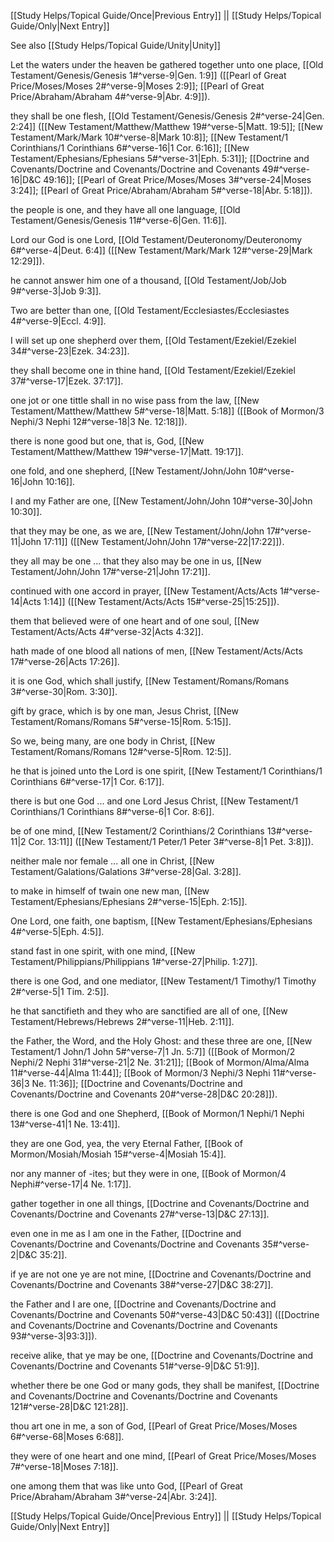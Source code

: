 [[Study Helps/Topical Guide/Once|Previous Entry]]  ||  [[Study Helps/Topical Guide/Only|Next Entry]]

 See also [[Study Helps/Topical Guide/Unity|Unity]]

 Let the waters under the heaven be gathered together unto one place, [[Old Testament/Genesis/Genesis 1#^verse-9|Gen. 1:9]] ([[Pearl of Great Price/Moses/Moses 2#^verse-9|Moses 2:9]]; [[Pearl of Great Price/Abraham/Abraham 4#^verse-9|Abr. 4:9]]).

 they shall be one flesh, [[Old Testament/Genesis/Genesis 2#^verse-24|Gen. 2:24]] ([[New Testament/Matthew/Matthew 19#^verse-5|Matt. 19:5]]; [[New Testament/Mark/Mark 10#^verse-8|Mark 10:8]]; [[New Testament/1 Corinthians/1 Corinthians 6#^verse-16|1 Cor. 6:16]]; [[New Testament/Ephesians/Ephesians 5#^verse-31|Eph. 5:31]]; [[Doctrine and Covenants/Doctrine and Covenants/Doctrine and Covenants 49#^verse-16|D&C 49:16]]; [[Pearl of Great Price/Moses/Moses 3#^verse-24|Moses 3:24]]; [[Pearl of Great Price/Abraham/Abraham 5#^verse-18|Abr. 5:18]]).

 the people is one, and they have all one language, [[Old Testament/Genesis/Genesis 11#^verse-6|Gen. 11:6]].

 Lord our God is one Lord, [[Old Testament/Deuteronomy/Deuteronomy 6#^verse-4|Deut. 6:4]] ([[New Testament/Mark/Mark 12#^verse-29|Mark 12:29]]).

 he cannot answer him one of a thousand, [[Old Testament/Job/Job 9#^verse-3|Job 9:3]].

 Two are better than one, [[Old Testament/Ecclesiastes/Ecclesiastes 4#^verse-9|Eccl. 4:9]].

 I will set up one shepherd over them, [[Old Testament/Ezekiel/Ezekiel 34#^verse-23|Ezek. 34:23]].

 they shall become one in thine hand, [[Old Testament/Ezekiel/Ezekiel 37#^verse-17|Ezek. 37:17]].

 one jot or one tittle shall in no wise pass from the law, [[New Testament/Matthew/Matthew 5#^verse-18|Matt. 5:18]] ([[Book of Mormon/3 Nephi/3 Nephi 12#^verse-18|3 Ne. 12:18]]).

 there is none good but one, that is, God, [[New Testament/Matthew/Matthew 19#^verse-17|Matt. 19:17]].

 one fold, and one shepherd, [[New Testament/John/John 10#^verse-16|John 10:16]].

 I and my Father are one, [[New Testament/John/John 10#^verse-30|John 10:30]].

 that they may be one, as we are, [[New Testament/John/John 17#^verse-11|John 17:11]] ([[New Testament/John/John 17#^verse-22|17:22]]).

 they all may be one ... that they also may be one in us, [[New Testament/John/John 17#^verse-21|John 17:21]].

 continued with one accord in prayer, [[New Testament/Acts/Acts 1#^verse-14|Acts 1:14]] ([[New Testament/Acts/Acts 15#^verse-25|15:25]]).

 them that believed were of one heart and of one soul, [[New Testament/Acts/Acts 4#^verse-32|Acts 4:32]].

 hath made of one blood all nations of men, [[New Testament/Acts/Acts 17#^verse-26|Acts 17:26]].

 it is one God, which shall justify, [[New Testament/Romans/Romans 3#^verse-30|Rom. 3:30]].

 gift by grace, which is by one man, Jesus Christ, [[New Testament/Romans/Romans 5#^verse-15|Rom. 5:15]].

 So we, being many, are one body in Christ, [[New Testament/Romans/Romans 12#^verse-5|Rom. 12:5]].

 he that is joined unto the Lord is one spirit, [[New Testament/1 Corinthians/1 Corinthians 6#^verse-17|1 Cor. 6:17]].

 there is but one God ... and one Lord Jesus Christ, [[New Testament/1 Corinthians/1 Corinthians 8#^verse-6|1 Cor. 8:6]].

 be of one mind, [[New Testament/2 Corinthians/2 Corinthians 13#^verse-11|2 Cor. 13:11]] ([[New Testament/1 Peter/1 Peter 3#^verse-8|1 Pet. 3:8]]).

 neither male nor female ... all one in Christ, [[New Testament/Galations/Galations 3#^verse-28|Gal. 3:28]].

 to make in himself of twain one new man, [[New Testament/Ephesians/Ephesians 2#^verse-15|Eph. 2:15]].

 One Lord, one faith, one baptism, [[New Testament/Ephesians/Ephesians 4#^verse-5|Eph. 4:5]].

 stand fast in one spirit, with one mind, [[New Testament/Philippians/Philippians 1#^verse-27|Philip. 1:27]].

 there is one God, and one mediator, [[New Testament/1 Timothy/1 Timothy 2#^verse-5|1 Tim. 2:5]].

 he that sanctifieth and they who are sanctified are all of one, [[New Testament/Hebrews/Hebrews 2#^verse-11|Heb. 2:11]].

 the Father, the Word, and the Holy Ghost: and these three are one, [[New Testament/1 John/1 John 5#^verse-7|1 Jn. 5:7]] ([[Book of Mormon/2 Nephi/2 Nephi 31#^verse-21|2 Ne. 31:21]]; [[Book of Mormon/Alma/Alma 11#^verse-44|Alma 11:44]]; [[Book of Mormon/3 Nephi/3 Nephi 11#^verse-36|3 Ne. 11:36]]; [[Doctrine and Covenants/Doctrine and Covenants/Doctrine and Covenants 20#^verse-28|D&C 20:28]]).

 there is one God and one Shepherd, [[Book of Mormon/1 Nephi/1 Nephi 13#^verse-41|1 Ne. 13:41]].

 they are one God, yea, the very Eternal Father, [[Book of Mormon/Mosiah/Mosiah 15#^verse-4|Mosiah 15:4]].

 nor any manner of -ites; but they were in one, [[Book of Mormon/4 Nephi#^verse-17|4 Ne. 1:17]].

 gather together in one all things, [[Doctrine and Covenants/Doctrine and Covenants/Doctrine and Covenants 27#^verse-13|D&C 27:13]].

 even one in me as I am one in the Father, [[Doctrine and Covenants/Doctrine and Covenants/Doctrine and Covenants 35#^verse-2|D&C 35:2]].

 if ye are not one ye are not mine, [[Doctrine and Covenants/Doctrine and Covenants/Doctrine and Covenants 38#^verse-27|D&C 38:27]].

 the Father and I are one, [[Doctrine and Covenants/Doctrine and Covenants/Doctrine and Covenants 50#^verse-43|D&C 50:43]] ([[Doctrine and Covenants/Doctrine and Covenants/Doctrine and Covenants 93#^verse-3|93:3]]).

 receive alike, that ye may be one, [[Doctrine and Covenants/Doctrine and Covenants/Doctrine and Covenants 51#^verse-9|D&C 51:9]].

 whether there be one God or many gods, they shall be manifest, [[Doctrine and Covenants/Doctrine and Covenants/Doctrine and Covenants 121#^verse-28|D&C 121:28]].

 thou art one in me, a son of God, [[Pearl of Great Price/Moses/Moses 6#^verse-68|Moses 6:68]].

 they were of one heart and one mind, [[Pearl of Great Price/Moses/Moses 7#^verse-18|Moses 7:18]].

 one among them that was like unto God, [[Pearl of Great Price/Abraham/Abraham 3#^verse-24|Abr. 3:24]].

[[Study Helps/Topical Guide/Once|Previous Entry]]  ||  [[Study Helps/Topical Guide/Only|Next Entry]]